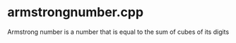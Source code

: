 # armstrongnumber.cpp

Armstrong number is a number that is equal to the sum of cubes of its digits
